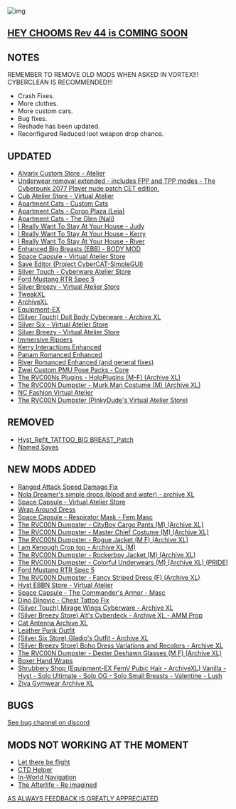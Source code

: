 ![img](https://s11.gifyu.com/images/Cuty-od-Dreams-Logo-YellowUP.png)

[HEY CHOOMS Rev 44 is COMING SOON](https://)
-

NOTES
-

REMEMBER TO REMOVE OLD MODS WHEN ASKED IN VORTEX!!! 
CYBERCLEAN IS RECOMMENDED!!!

- Crash Fixes.
- More clothes.
- More custom cars.
- Bug fixes.
- Reshade has been updated.
- Reconfigured Reduced loot weapon drop chance.

UPDATED
-

- [Alvarix Custom Store - Atelier](https://www.nexusmods.com/cyberpunk2077/mods/4602)
- [Underwear removal extended - includes FPP and TPP modes - The Cyberpunk 2077 Player nude patch CET edition.](https://www.nexusmods.com/cyberpunk2077/mods/4605)
- [Cub Atelier Store - Virtual Atelier](https://www.nexusmods.com/cyberpunk2077/mods/6949)
- [Apartment Cats - Custom Cats](https://www.nexusmods.com/cyberpunk2077/mods/6837)
- [Apartment Cats - Corpo Plaza (Leia)](https://www.nexusmods.com/cyberpunk2077/mods/6329)
- [Apartment Cats - The Glen (Nali)](https://www.nexusmods.com/cyberpunk2077/mods/6276)
- [I Really Want To Stay At Your House - Judy](https://www.nexusmods.com/cyberpunk2077/mods/8753)
- [I Really Want To Stay At Your House - Kerry](https://www.nexusmods.com/cyberpunk2077/mods/8806)
- [I Really Want To Stay At Your House - River](https://www.nexusmods.com/cyberpunk2077/mods/8826)
- [Enhanced Big Breasts (EBB) - BODY MOD](https://www.nexusmods.com/cyberpunk2077/mods/4654)
- [Space Capsule - Virtual Atelier Store](https://www.nexusmods.com/cyberpunk2077/mods/8892)
- [Save Editor (Project CyberCAT-SimpleGUI)](https://www.nexusmods.com/cyberpunk2077/mods/718)
- [Silver Touch - Cyberware Atelier Store](https://www.nexusmods.com/cyberpunk2077/mods/8667?tab=description)
- [Ford Mustang RTR Spec 5](https://www.nexusmods.com/cyberpunk2077/mods/8912)
- [Silver Breezy - Virtual Atelier Store](https://www.nexusmods.com/cyberpunk2077/mods/7773)
- [TweakXL](https://www.nexusmods.com/cyberpunk2077/mods/4197)
- [ArchiveXL](https://www.nexusmods.com/cyberpunk2077/mods/4198)
- [Equipment-EX](https://www.nexusmods.com/cyberpunk2077/mods/6945)
- [(Silver Touch) Doll Body Cyberware - Archive XL](https://www.nexusmods.com/cyberpunk2077/mods/8686)
- [Silver Six - Virtual Atelier Store](https://www.nexusmods.com/cyberpunk2077/mods/7032)
- [Silver Breezy - Virtual Atelier Store](https://www.nexusmods.com/cyberpunk2077/mods/7773)
- [Immersive Rippers](https://www.nexusmods.com/cyberpunk2077/mods/7064)
- [Kerry Interactions Enhanced](https://www.nexusmods.com/cyberpunk2077/mods/4990)
- [Panam Romanced Enhanced](https://www.nexusmods.com/cyberpunk2077/mods/4626)
- [River Romanced Enhanced (and general fixes)](https://www.nexusmods.com/cyberpunk2077/mods/4870)
- [Zwei Custom PMU Pose Packs - Core](https://www.nexusmods.com/cyberpunk2077/mods/7165)
- [The RVC00Ns Plugins - HoloPlugins (M-F) (Archive XL)](https://www.nexusmods.com/cyberpunk2077/mods/5803)
- [The RVC00N Dumpster - Murk Man Costume (M) (Archive XL)](https://www.nexusmods.com/cyberpunk2077/mods/8236)
- [NC Fashion Virtual Atelier](https://www.nexusmods.com/cyberpunk2077/mods/4805)
- [The RVC00N Dumpster (PinkyDude's Virtual Atelier Store)](https://www.nexusmods.com/cyberpunk2077/mods/5802?tab=description)

REMOVED
-

- [Hyst_Refit_TATTOO_BIG BREAST_Patch](https://www.nexusmods.com/cyberpunk2077/mods/4654?tab=description)
- [Named Saves](https://www.nexusmods.com/cyberpunk2077/mods/4521)

NEW MODS ADDED 
-

- [Ranged Attack Speed Damage Fix](https://www.nexusmods.com/cyberpunk2077/mods/4997?tab=description)
- [Nola Dreamer's simple drops (blood and water) - archive XL](https://www.nexusmods.com/cyberpunk2077/mods/8901?tab=description)
- [Space Capsule - Virtual Atelier Store](https://www.nexusmods.com/cyberpunk2077/mods/8892?tab=description)
- [Wrap Around Dress](https://www.nexusmods.com/cyberpunk2077/mods/8894?tab=description)
- [Space Capsule - Respirator Mask - Fem Masc](https://www.nexusmods.com/cyberpunk2077/mods/8893?tab=description)
- [The RVC00N Dumpster - CityBoy Cargo Pants (M) (Archive XL)](https://www.nexusmods.com/cyberpunk2077/mods/8796?tab=description)
- [The RVC00N Dumpster - Master Chief Costume (M) (Archive XL)](https://www.nexusmods.com/cyberpunk2077/mods/8825?tab=description)
- [The RVC00N Dumpster - Rogue Jacket (M F) (Archive XL)](https://www.nexusmods.com/cyberpunk2077/mods/8703?tab=description)
- [I am Kenough Crop top - Archive XL (M)](https://www.nexusmods.com/cyberpunk2077/mods/8865?tab=description)
- [The RVC00N Dumpster - Rockerboy Jacket (M) (Archive XL)](https://www.nexusmods.com/cyberpunk2077/mods/8726?tab=description)
- [The RVC00N Dumpster - Colorful Underwears (M) (Archive XL) (PRIDE)](https://www.nexusmods.com/cyberpunk2077/mods/8483?tab=description)
- [Ford Mustang RTR Spec 5](https://www.nexusmods.com/cyberpunk2077/mods/8912)
- [The RVC00N Dumpster - Fancy Striped Dress (F) (Archive XL)](https://www.nexusmods.com/cyberpunk2077/mods/8843?tab=description)
- [Hyst EBBN Store - Virtual Atelier](https://www.nexusmods.com/cyberpunk2077/mods/8927?tab=description)
- [Space Capsule - The Commander's Armor - Masc](https://www.nexusmods.com/cyberpunk2077/mods/8923?tab=description)
- [Dino Dinovic - Chest Tattoo Fix](https://www.nexusmods.com/cyberpunk2077/mods/5866/?tab=description&jump_to_comment=126306948)
- [(Silver Touch) Mirage Wings Cyberware - Archive XL](https://www.nexusmods.com/cyberpunk2077/mods/8918?tab=description)
- [(Silver Breezy Store) Alt's Cyberdeck - Archive XL - AMM Prop](https://www.nexusmods.com/cyberpunk2077/mods/8875?tab=description)
- [Cat Antenna Archive XL](https://www.nexusmods.com/cyberpunk2077/mods/8794?tab=description)
- [Leather Punk Outfit](https://www.nexusmods.com/cyberpunk2077/mods/8953?tab=description)
- [(Silver Six Store) Gladio's Outfit - Archive XL](https://www.nexusmods.com/cyberpunk2077/mods/8808?tab=description)
- [(Silver Breezy Store) Boho Dress Variations and Recolors - Archive XL](https://www.nexusmods.com/cyberpunk2077/mods/8945?tab=description)
- [The RVC00N Dumpster - Dexter Deshawn Glasses (M F) (Archive XL)](https://www.nexusmods.com/cyberpunk2077/mods/8958?tab=description)
- [Boxer Hand Wraps](https://www.nexusmods.com/cyberpunk2077/mods/8317?tab=description)
- [Shrubbery Shop (Equipment-EX FemV Pubic Hair - ArchiveXL) Vanilla - Hyst - Solo Ultimate - Solo OG - Solo Small Breasts - Valentine - Lush](https://www.nexusmods.com/cyberpunk2077/mods/8169?tab=description)
- [Ziva Gymwear Archive XL](https://www.nexusmods.com/cyberpunk2077/mods/8964?tab=description)

BUGS
-

 [See bug channel on discord](https://discord.gg/xZNztPjA2u)
 

MODS NOT WORKING AT THE MOMENT 
-

- [Let there be flight](https://)
- [CTD Helper](https://)
- [In-World Navigation](https://)
- [The Afterlife - Re imagined](https://)

[AS ALWAYS FEEDBACK IS GREATLY APPRECIATED](https://)
